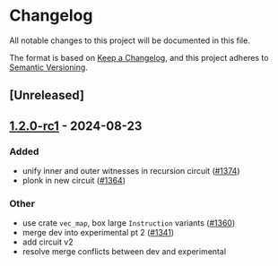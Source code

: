 # Changelog

All notable changes to this project will be documented in this file.

The format is based on [Keep a Changelog](https://keepachangelog.com/en/1.0.0/),
and this project adheres to [Semantic Versioning](https://semver.org/spec/v2.0.0.html).

## [Unreleased]

## [1.2.0-rc1](https://github.com/succinctlabs/sp1/releases/tag/sp1-recursion-circuit-v2-v1.2.0-rc1) - 2024-08-23

### Added

- unify inner and outer witnesses in recursion circuit ([#1374](https://github.com/succinctlabs/sp1/pull/1374))
- plonk in new circuit ([#1364](https://github.com/succinctlabs/sp1/pull/1364))

### Other

- use crate `vec_map`, box large `Instruction` variants ([#1360](https://github.com/succinctlabs/sp1/pull/1360))
- merge dev into experimental pt 2 ([#1341](https://github.com/succinctlabs/sp1/pull/1341))
- add circuit v2
- resolve merge conflicts between dev and experimental
